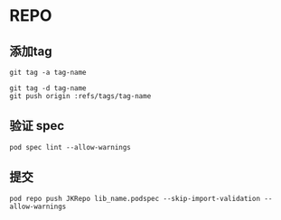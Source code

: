 # REPO


## 添加tag

```
git tag -a tag-name

git tag -d tag-name
git push origin :refs/tags/tag-name
```

## 验证 spec

```
pod spec lint --allow-warnings
```

## 提交

```
pod repo push JKRepo lib_name.podspec --skip-import-validation --allow-warnings
```
